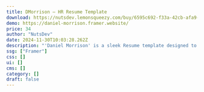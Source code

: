 ```yaml
---
title: DMorrison — HR Resume Template
download: https://nutsdev.lemonsqueezy.com/buy/6595c692-f33a-42cb-afa9-a2e803a622ba
demo: https://daniel-morrison.framer.website/
price: 34
author: "NutsDev"
date: 2024-11-30T10:03:28.262Z
description: "'Daniel Morrison' is a sleek Resume template designed to showcase your professional profile with style and clarity. Clean typography and customizable sections make it ideal for presenting experience, skills, and achievements with impact."
ssg: ["Framer"]
css: []
ui: []
cms: []
category: []
draft: false
---
```

